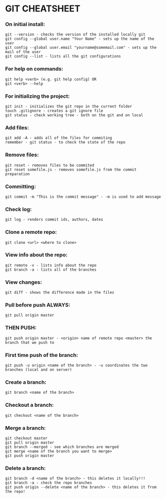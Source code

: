 # GIT CHEATSHEET

### On initial install:
	git --version - checks the version of the installed locally git
	git config --global user.name "Your Name" - sets up the name of the user
	git config --global user.email "yourname@somemail.com" - sets up the mail of the user
	git config --list - lists all the git configurations
	
### For help on commands:
	git help <verb> (e.g. git help config) OR 
	git <verb> --help 
	
### For initializing the project:
	git init - initializes the git repo in the current folder
	touch .gitignore - creates a git ignore file
	git status - check working tree - both on the git and on local 

### Add files:
	git add -A - adds all of the files for commiting
	remember - git status - to check the state of the repo 
	
### Remove files: 
	git reset - removes files to be commited 
	git reset somefile.js - removes somefile.js from the commit preparation
	
### Committing:
	git commit -m "This is the commit message" - -m is used to add message
	
### Check log:
	git log - renders commit ids, authors, dates
	
### Clone a remote repo:
	git clone <url> <where to clone>

### View info about the repo:
	git remote -v - lists info about the repo
	git branch -a - lists all of the branches

### View changes:
	git diff - shows the difference made in the files
	
### Pull before push ALWAYS:
	git pull origin master
	
### THEN PUSH:
	git push origin master - <origin> name of remote repo <master> the branch that we push to 
	
### First time push of the branch:
	git push -u origin <name of the branch> - -u coordinates the two branches (local and on server)
	
### Create a branch:
	git branch <name of the branch>

### Checkout a branch:
	git checkout <name of the branch>

### Merge a branch:
	git checkout master
	git pull origin master
	git branch --merged - see which branches are merged 
	git merge <name of the branch you want to merge>
	git push origin master 

### Delete a branch:
	git branch -d <name of the branch> - this deletes it locally!!!
	git branch -a - check the repo branches 
	git push origin --delete <name of the branch> - this deletes it from the repo!
